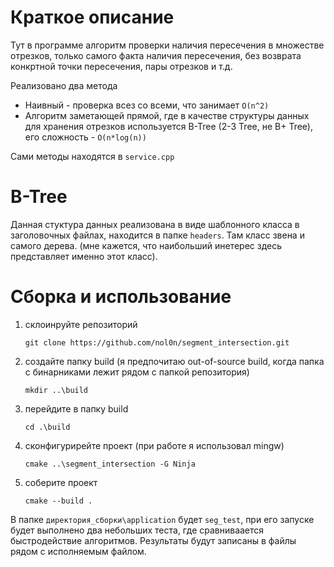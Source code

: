 # Краткое описание

Тут в программе алгоритм проверки наличия пересечения в множестве отрезков, только самого факта наличия пересечения, без возврата конкртной точки пересечения, пары отрезков и т.д. 

Реализовано два метода
- Наивный - проверка всез со всеми, что занимает `O(n^2)`
- Алгоритм заметающей прямой, где в качестве структуры данных для хранения отрезков используется B-Tree (2-3 Tree, не B+ Tree), его сложность - `O(n*log(n))`

Сами методы находятся в `service.cpp`

# B-Tree

Данная стуктура данных реализована в виде шаблонного класса в заголовочных файлах, находится в папке `headers`. Там класс звена и самого дерева. (мне кажется, что наибольший инетерес здесь представляет именно этот класс).

# Сборка и использование

1. склоинруйте репозиторий

    `git clone https://github.com/nol0n/segment_intersection.git`

2. создайте папку build (я предпочитаю out-of-source build, когда папка с бинарниками лежит рядом с папкой репозитория)

    `mkdir ..\build`

3. перейдите в папку build

    `cd .\build`

4. сконфигурирейте проект (при работе я использовал mingw)

    `cmake ..\segment_intersection -G Ninja`

5. соберите проект

    `cmake --build .`

В папке `директория_сборки\application` будет `seg_test`, при его запуске будет выполнено два небольших теста, где сравниваается быстродействие алгоритмов. Результаты будут записаны в файлы рядом с исполняемым файлом.
